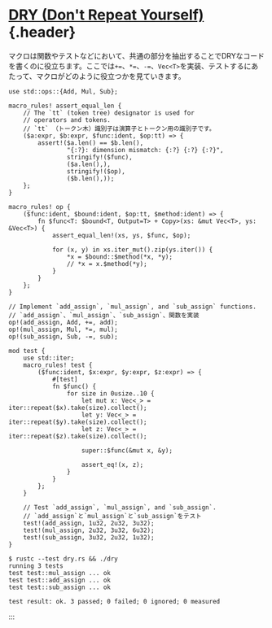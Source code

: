 # [DRY (Don\'t Repeat Yourself)](#dry-dont-repeat-yourself){.header}

マクロは関数やテストなどにおいて、共通の部分を抽出することでDRYなコードを書くのに役立ちます。ここでは`+=`、`*=`、`-=`、`Vec<T>`を実装、テストするにあたって、マクロがどのように役立つかを見ていきます。

    use std::ops::{Add, Mul, Sub};

    macro_rules! assert_equal_len {
        // The `tt` (token tree) designator is used for
        // operators and tokens.
        // `tt` （トークン木）識別子は演算子とトークン用の識別子です。
        ($a:expr, $b:expr, $func:ident, $op:tt) => {
            assert!($a.len() == $b.len(),
                    "{:?}: dimension mismatch: {:?} {:?} {:?}",
                    stringify!($func),
                    ($a.len(),),
                    stringify!($op),
                    ($b.len(),));
        };
    }

    macro_rules! op {
        ($func:ident, $bound:ident, $op:tt, $method:ident) => {
            fn $func<T: $bound<T, Output=T> + Copy>(xs: &mut Vec<T>, ys: &Vec<T>) {
                assert_equal_len!(xs, ys, $func, $op);

                for (x, y) in xs.iter_mut().zip(ys.iter()) {
                    *x = $bound::$method(*x, *y);
                    // *x = x.$method(*y);
                }
            }
        };
    }

    // Implement `add_assign`, `mul_assign`, and `sub_assign` functions.
    // `add_assign`、`mul_assign`、`sub_assign`、関数を実装
    op!(add_assign, Add, +=, add);
    op!(mul_assign, Mul, *=, mul);
    op!(sub_assign, Sub, -=, sub);

    mod test {
        use std::iter;
        macro_rules! test {
            ($func:ident, $x:expr, $y:expr, $z:expr) => {
                #[test]
                fn $func() {
                    for size in 0usize..10 {
                        let mut x: Vec<_> = iter::repeat($x).take(size).collect();
                        let y: Vec<_> = iter::repeat($y).take(size).collect();
                        let z: Vec<_> = iter::repeat($z).take(size).collect();

                        super::$func(&mut x, &y);

                        assert_eq!(x, z);
                    }
                }
            };
        }

        // Test `add_assign`, `mul_assign`, and `sub_assign`.
        // `add_assign`と`mul_assign`と`sub_assign`をテスト
        test!(add_assign, 1u32, 2u32, 3u32);
        test!(mul_assign, 2u32, 3u32, 6u32);
        test!(sub_assign, 3u32, 2u32, 1u32);
    }

``` shell
$ rustc --test dry.rs && ./dry
running 3 tests
test test::mul_assign ... ok
test test::add_assign ... ok
test test::sub_assign ... ok

test result: ok. 3 passed; 0 failed; 0 ignored; 0 measured
```
:::

